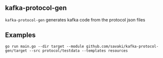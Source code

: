 kafka-protocol-gen
-------------------------

`kafka-protocol-gen` generates kafka code from the protocol json files

## Examples

```
go run main.go --dir target --module github.com/savaki/kafka-protocol-gen/target --src protocol/testdata --templates resources
```